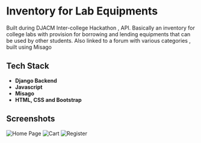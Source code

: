 # Inventory for Lab Equipments
Built during DJACM Inter-college Hackathon , API. Basically an inventory for college labs with provision for borrowing and lending equipments that can be used by other students. Also linked to a forum with various categories , built using Misago


## Tech Stack
- **Django Backend**
- **Javascript**
- **Misago**
- **HTML, CSS and Bootstrap**


## Screenshots
![Home Page](https://i.imgur.com/NCnzGjd.png)
![Cart](https://i.imgur.com/YomQOSA.png)
![Register](https://i.imgur.com/CCJ1BW8.png)
